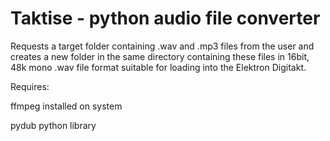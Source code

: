 # Taktise - python audio file converter

Requests a target folder containing .wav and .mp3 files from the user and creates a new folder in the same directory
containing these files in 16bit, 48k mono .wav file format suitable for loading into the Elektron Digitakt.

Requires:

ffmpeg installed on system

pydub python library
